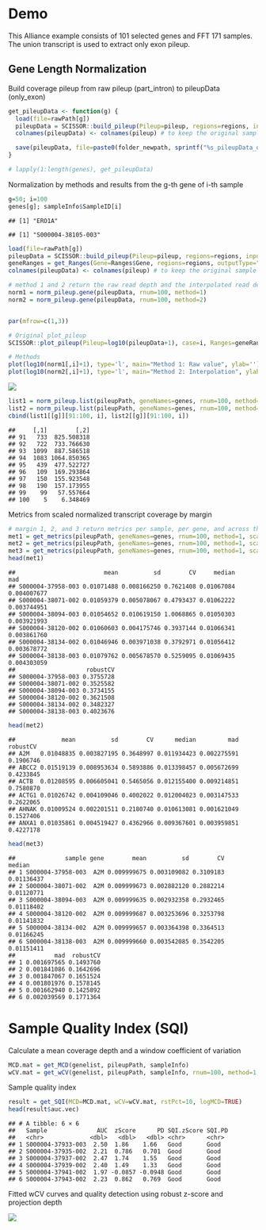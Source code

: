 Demo
================

This Alliance example consists of 101 selected genes and FFT 171
samples. The union transcript is used to extract only exon pileup.

## Gene Length Normalization

Build coverage pileup from raw pileup (part_intron) to pileupData
(only_exon)

``` r
get_pileupData <- function(g) {
  load(file=rawPath[g])
  pileupData = SCISSOR::build_pileup(Pileup=pileup, regions=regions, inputType="part_intron", outputType="only_exon")
  colnames(pileupData) <- colnames(pileup) # to keep the original sample IDs

  save(pileupData, file=paste0(folder_newpath, sprintf("%s_pileupData_only_exon.RData", genes[g])))
}

# lapply(1:length(genes), get_pileupData)
```

Normalization by methods and results from the g-th gene of i-th sample

``` r
g=50; i=100
genes[g]; sampleInfo$SampleID[i]
```

    ## [1] "ERO1A"

    ## [1] "S000004-38105-003"

``` r
load(file=rawPath[g])
pileupData = SCISSOR::build_pileup(Pileup=pileup, regions=regions, inputType="part_intron", outputType="only_exon")
geneRanges = get_Ranges(Gene=Ranges$Gene, regions=regions, outputType="only_exon")
colnames(pileupData) <- colnames(pileup) # to keep the original sample IDs

# method 1 and 2 return the raw read depth and the interpolated read depth at the normalized genomic position, respectively.
norm1 = norm_pileup.gene(pileupData, rnum=100, method=1)
norm2 = norm_pileup.gene(pileupData, rnum=100, method=2)


par(mfrow=c(1,3))

# Original plot_pileup
SCISSOR::plot_pileup(Pileup=log10(pileupData+1), case=i, Ranges=geneRanges, main=sampleInfo$SampleID[i])

# Methods
plot(log10(norm1[,i]+1), type='l', main="Method 1: Raw value", ylab='')
plot(log10(norm2[,i]+1), type='l', main="Method 2: Interpolation", ylab='')
```

![](Allianceex_v013_files/figure-gfm/unnamed-chunk-5-1.png)<!-- -->

``` r
list1 = norm_pileup.list(pileupPath, geneNames=genes, rnum=100, method=1)
list2 = norm_pileup.list(pileupPath, geneNames=genes, rnum=100, method=2)
cbind(list1[[g]][91:100, i], list2[[g]][91:100, i])
```

    ##     [,1]        [,2]
    ## 91   733  825.508318
    ## 92   722  733.766630
    ## 93  1099  887.586518
    ## 94  1083 1064.850365
    ## 95   439  477.522727
    ## 96   109  169.293864
    ## 97   150  155.923548
    ## 98   190  157.173955
    ## 99    99   57.557664
    ## 100    5    6.348469

Metrics from scaled normalized transcript coverage by margin

``` r
# margin 1, 2, and 3 return metrics per sample, per gene, and across the genes per sample, respectively.
met1 = get_metrics(pileupPath, geneNames=genes, rnum=100, method=1, scale=TRUE, margin=1)
met2 = get_metrics(pileupPath, geneNames=genes, rnum=100, method=1, scale=TRUE, margin=2)
met3 = get_metrics(pileupPath, geneNames=genes, rnum=100, method=1, scale=TRUE, margin=3)
head(met1)
```

    ##                         mean          sd        CV     median         mad
    ## S000004-37958-003 0.01071488 0.008166250 0.7621408 0.01067084 0.004007677
    ## S000004-38071-002 0.01059379 0.005078067 0.4793437 0.01062222 0.003744951
    ## S000004-38094-003 0.01054652 0.010619150 1.0068865 0.01050303 0.003921993
    ## S000004-38120-002 0.01060603 0.004175746 0.3937144 0.01066341 0.003861760
    ## S000004-38134-002 0.01046946 0.003971038 0.3792971 0.01056412 0.003678772
    ## S000004-38138-003 0.01079762 0.005678570 0.5259095 0.01069435 0.004303059
    ##                    robustCV
    ## S000004-37958-003 0.3755728
    ## S000004-38071-002 0.3525582
    ## S000004-38094-003 0.3734155
    ## S000004-38120-002 0.3621508
    ## S000004-38134-002 0.3482327
    ## S000004-38138-003 0.4023676

``` r
head(met2)
```

    ##             mean          sd        CV      median         mad  robustCV
    ## A2M   0.01048835 0.003827195 0.3648997 0.011934423 0.002275591 0.1906746
    ## ABCC2 0.01519139 0.008953634 0.5893886 0.013398457 0.005672699 0.4233845
    ## ACTB  0.01208595 0.006605041 0.5465056 0.012155400 0.009214851 0.7580870
    ## ACTG1 0.01026742 0.004109046 0.4002022 0.012004023 0.003147533 0.2622065
    ## AHNAK 0.01009524 0.002201511 0.2180740 0.010613081 0.001621049 0.1527406
    ## ANXA1 0.01035861 0.004519427 0.4362966 0.009367601 0.003959851 0.4227178

``` r
head(met3)
```

    ##              sample gene        mean          sd        CV     median
    ## 1 S000004-37958-003  A2M 0.009999675 0.003109082 0.3109183 0.01136437
    ## 2 S000004-38071-002  A2M 0.009999673 0.002882120 0.2882214 0.01120771
    ## 3 S000004-38094-003  A2M 0.009999635 0.002932358 0.2932465 0.01118402
    ## 4 S000004-38120-002  A2M 0.009999687 0.003253696 0.3253798 0.01141832
    ## 5 S000004-38134-002  A2M 0.009999657 0.003364398 0.3364513 0.01166245
    ## 6 S000004-38138-003  A2M 0.009999660 0.003542085 0.3542205 0.01151411
    ##           mad  robustCV
    ## 1 0.001697565 0.1493760
    ## 2 0.001841086 0.1642696
    ## 3 0.001847067 0.1651524
    ## 4 0.001801976 0.1578145
    ## 5 0.001662940 0.1425892
    ## 6 0.002039569 0.1771364

# Sample Quality Index (SQI)

Calculate a mean coverage depth and a window coefficient of variation

``` r
MCD.mat = get_MCD(genelist, pileupPath, sampleInfo)
wCV.mat = get_wCV(genelist, pileupPath, sampleInfo, rnum=100, method=1, winSize=20, egPct=10)
```

Sample quality index

``` r
result = get_SQI(MCD=MCD.mat, wCV=wCV.mat, rstPct=10, logMCD=TRUE)
head(result$auc.vec)
```

    ## # A tibble: 6 × 6
    ##   Sample              AUC  zScore      PD SQI.zScore SQI.PD
    ##   <chr>             <dbl>   <dbl>   <dbl> <chr>      <chr> 
    ## 1 S000004-37933-003  2.50  1.86    1.66   Good       Good  
    ## 2 S000004-37935-002  2.21  0.786   0.701  Good       Good  
    ## 3 S000004-37937-002  2.47  1.74    1.55   Good       Good  
    ## 4 S000004-37939-002  2.40  1.49    1.33   Good       Good  
    ## 5 S000004-37941-002  1.97 -0.0857 -0.0948 Good       Good  
    ## 6 S000004-37943-002  2.23  0.862   0.769  Good       Good

Fitted wCV curves and quality detection using robust z-score and
projection depth

![](Allianceex_v013_files/figure-gfm/unnamed-chunk-14-1.png)<!-- -->
